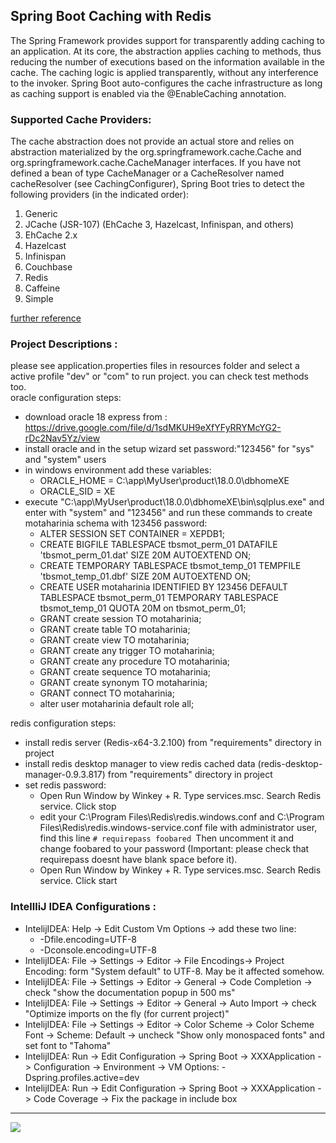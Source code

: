 ## Spring Boot Caching with Redis
The Spring Framework provides support for transparently adding caching to an application. At its core, the abstraction applies caching to methods, thus reducing the number of executions based on the information available in the cache. The caching logic is applied transparently, without any interference to the invoker. Spring Boot auto-configures the cache infrastructure as long as caching support is enabled via the @EnableCaching annotation.

### Supported Cache Providers:
The cache abstraction does not provide an actual store and relies on abstraction materialized by the org.springframework.cache.Cache and org.springframework.cache.CacheManager interfaces.
If you have not defined a bean of type CacheManager or a CacheResolver named cacheResolver (see CachingConfigurer), Spring Boot tries to detect the following providers (in the indicated order):
1. Generic
2. JCache (JSR-107) (EhCache 3, Hazelcast, Infinispan, and others)
3. EhCache 2.x
4. Hazelcast
5. Infinispan
6. Couchbase
7. Redis
8. Caffeine
9. Simple

[further reference](https://docs.spring.io/spring-boot/docs/current/reference/html/production-ready-features.html)

### Project Descriptions :
please see application.properties files in resources folder and select a active profile "dev" or "com" to run project. you can check test methods too.  
oracle configuration steps:
- download oracle 18 express from : https://drive.google.com/file/d/1sdMKUH9eXfYFyRRYMcYG2-rDc2Nav5Yz/view
- install oracle and in the setup wizard set password:"123456" for "sys" and "system" users
- in windows environment add these variables:
    - ORACLE_HOME = C:\app\MyUser\product\18.0.0\dbhomeXE
    - ORACLE_SID = XE
- execute "C:\app\MyUser\product\18.0.0\dbhomeXE\bin\sqlplus.exe" and enter with "system" and "123456" and run these commands to create motaharinia schema with 123456 password:
    - ALTER SESSION SET CONTAINER = XEPDB1;
    - CREATE BIGFILE TABLESPACE tbsmot_perm_01 DATAFILE 'tbsmot_perm_01.dat' SIZE 20M AUTOEXTEND ON;
    - CREATE TEMPORARY TABLESPACE tbsmot_temp_01 TEMPFILE 'tbsmot_temp_01.dbf' SIZE 20M AUTOEXTEND ON;
    - CREATE USER motaharinia IDENTIFIED BY 123456 DEFAULT TABLESPACE tbsmot_perm_01 TEMPORARY TABLESPACE tbsmot_temp_01 QUOTA 20M on tbsmot_perm_01;
    - GRANT create session TO motaharinia;
    - GRANT create table TO motaharinia;
    - GRANT create view TO motaharinia;
    - GRANT create any trigger TO motaharinia;
    - GRANT create any procedure TO motaharinia;
    - GRANT create sequence TO motaharinia;
    - GRANT create synonym TO motaharinia;
    - GRANT connect TO motaharinia;
    - alter user motaharinia default role all;

redis configuration steps:
- install redis server (Redis-x64-3.2.100) from "requirements" directory in project
- install redis desktop manager to view redis cached data (redis-desktop-manager-0.9.3.817) from "requirements" directory in project
- set redis password:
    - Open Run Window by Winkey + R. Type services.msc. Search Redis service. Click stop  
    - edit your C:\Program Files\Redis\redis.windows.conf and C:\Program Files\Redis\redis.windows-service.conf file with administrator user, find this line
`# requirepass foobared
`Then uncomment it and change foobared to your password (Important: please check that requirepass doesnt have blank space before it).
    - Open Run Window by Winkey + R. Type services.msc. Search Redis service. Click start
    
### IntellliJ IDEA Configurations :
- IntelijIDEA: Help -> Edit Custom Vm Options -> add these two line:
    - -Dfile.encoding=UTF-8
    - -Dconsole.encoding=UTF-8
- IntelijIDEA: File -> Settings -> Editor -> File Encodings-> Project Encoding: form "System default" to UTF-8. May be it affected somehow.
- IntelijIDEA: File -> Settings -> Editor -> General -> Code Completion -> check "show the documentation popup in 500 ms"
- IntelijIDEA: File -> Settings -> Editor -> General -> Auto Import -> check "Optimize imports on the fly (for current project)"
- IntelijIDEA: File -> Settings -> Editor -> Color Scheme -> Color Scheme Font -> Scheme: Default -> uncheck "Show only monospaced fonts" and set font to "Tahoma"
- IntelijIDEA: Run -> Edit Configuration -> Spring Boot -> XXXApplication -> Configuration -> Environment -> VM Options: -Dspring.profiles.active=dev
- IntelijIDEA: Run -> Edit Configuration -> Spring Boot -> XXXApplication -> Code Coverage -> Fix the package in include box

<hr/>
<a href="mailto:eng.motahari@gmail.com?"><img src="https://img.shields.io/badge/gmail-%23DD0031.svg?&style=for-the-badge&logo=gmail&logoColor=white"/></a>
